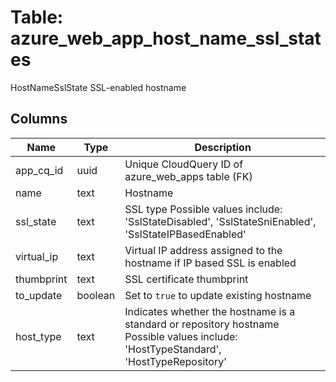 
# Table: azure_web_app_host_name_ssl_states
HostNameSslState SSL-enabled hostname
## Columns
| Name        | Type           | Description  |
| ------------- | ------------- | -----  |
|app_cq_id|uuid|Unique CloudQuery ID of azure_web_apps table (FK)|
|name|text|Hostname|
|ssl_state|text|SSL type Possible values include: 'SslStateDisabled', 'SslStateSniEnabled', 'SslStateIPBasedEnabled'|
|virtual_ip|text|Virtual IP address assigned to the hostname if IP based SSL is enabled|
|thumbprint|text|SSL certificate thumbprint|
|to_update|boolean|Set to <code>true</code> to update existing hostname|
|host_type|text|Indicates whether the hostname is a standard or repository hostname Possible values include: 'HostTypeStandard', 'HostTypeRepository'|
